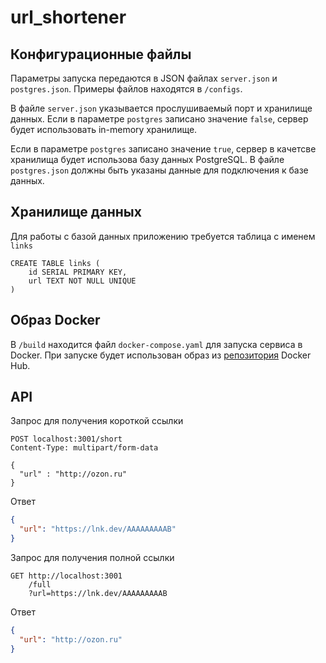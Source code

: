 # url_shortener

## Конфигурационные файлы

Параметры запуска передаются в JSON файлах `server.json` и `postgres.json`. Примеры файлов находятся в `/configs`.

В файле `server.json` указывается прослушиваемый порт и хранилище данных. Если в параметре `postgres` записано значение `false`, сервер будет использовать in-memory хранилище.

Если в параметре `postgres` записано значение `true`, сервер в качетсве хранилища будет использова базу данных PostgreSQL. В файле `postgres.json` должны быть указаны данные для подключения к базе данных. 

## Хранилище данных

Для работы с базой данных приложению требуется таблица с именем `links`

```postgresql
CREATE TABLE links (
    id SERIAL PRIMARY KEY,
    url TEXT NOT NULL UNIQUE 
)
```

## Образ Docker

В `/build` находится файл `docker-compose.yaml` для запуска сервиса в Docker. При запуске будет использован образ из [репозитория](https://hub.docker.com/r/a0x5f/url_shortener) Docker Hub.

## API

Запрос для получения короткой ссылки

```http request
POST localhost:3001/short
Content-Type: multipart/form-data

{
  "url" : "http://ozon.ru"
}
```
Ответ
```json
{
  "url": "https://lnk.dev/AAAAAAAAAB"
}
```

Запрос для получения полной ссылки

```http request
GET http://localhost:3001
    /full
    ?url=https://lnk.dev/AAAAAAAAAB
```
Ответ
```json
{
  "url": "http://ozon.ru"
}
```
